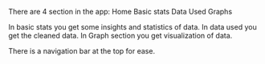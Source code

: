 There are 4 section in the app:
Home
Basic stats 
Data Used
Graphs

In basic stats you get some insights and statistics of data.
In data used you get the cleaned data.
In Graph section you get visualization of data.


There is a navigation bar at the top for ease.
